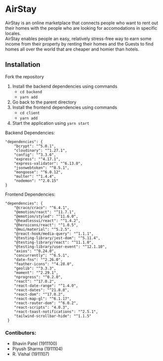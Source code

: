 # AirStay
AirStay is an online marketplace that connects people who want
to rent out their homes with the people who are looking for 
accomodations in specific locales. <br>
AirStay enables people an easy, relatively stress-free way to 
earn some income from their property by renting their homes and the Guests to find 
homes all over the world that are cheaper and homier than hotels.

## Installation

Fork the repository
1. Install the backend dependencies using commands
    - `cd backend`
    - `yarn add`
2. Go back to the parent directory
3. Install the frontend dependencies using commands
    - `cd client`
    - `yarn add`
4. Start the application using `yarn start`

Backend Dependencies:
```
"dependencies": {
    "bcrypt": "^5.0.1",
    "cloudinary": "^1.27.1",
    "config": "^3.3.6",
    "express": "^4.17.1",
    "express-validator": "^6.13.0",
    "jsonwebtoken": "^8.5.1",
    "mongoose": "^6.0.12",
    "multer": "^1.4.4",
    "nodemon": "^2.0.15"
}   
```
Frontend Dependencies:
```
"dependencies": {
    "@craco/craco": "^6.4.1",
    "@emotion/react": "^11.7.1",
    "@emotion/styled": "^11.6.0",
    "@headlessui/react": "^1.4.2",
    "@heroicons/react": "^1.0.5",
    "@mui/material": "^5.2.5",
    "@react-hook/media-query": "^1.1.1",
    "@testing-library/jest-dom": "^5.11.4",
    "@testing-library/react": "^11.1.0",
    "@testing-library/user-event": "^12.1.10",
    "axios": "^0.24.0",
    "concurrently": "^6.5.1",
    "date-fns": "^2.26.0",
    "feather-icons": "^4.28.0",
    "geolib": "^3.3.3",
    "moment": "^2.29.1",
    "nprogress": "^0.2.0",
    "react": "^17.0.2",
    "react-date-range": "^1.4.0",
    "react-dates": "^21.8.0",
    "react-dom": "^17.0.2",
    "react-map-gl": "^6.1.17",
    "react-router-dom": "^6.0.2",
    "react-scripts": "4.0.3",
    "react-toast-notifications": "^2.5.1",
    "tailwind-scrollbar-hide": "^1.1.5"
 }
```
### Contibutors:
- Bhavin Patel (1911100)
- Piyush Sharma (1911104)
- R. Vishal (1911107)
